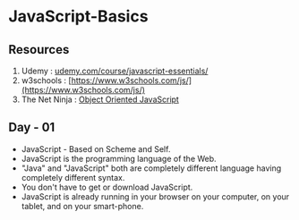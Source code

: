 # JavaScript-Basics

## Resources
01. Udemy : [udemy.com/course/javascript-essentials/](https://www.udemy.com/course/javascript-essentials/)
02. w3schools : [https://www.w3schools.com/js/](https://www.w3schools.com/js/)
03. The Net Ninja : [Object Oriented JavaScript](https://www.youtube.com/playlist?list=PL4cUxeGkcC9i5yvDkJgt60vNVWffpblB7)

## Day - 01
* JavaScript - Based on Scheme and Self.
* JavaScript is the programming language of the Web.
* "Java" and "JavaScript" both are completely different language having completely different syntax.
* You don't have to get or download JavaScript.
* JavaScript is already running in your browser on your computer, on your tablet, and on your smart-phone.